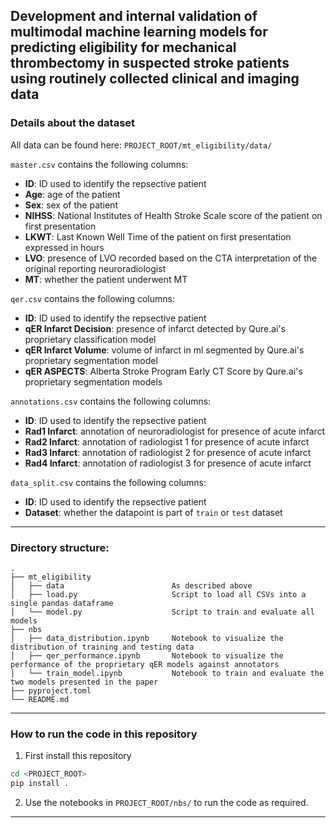## Development and internal validation of multimodal machine learning models for predicting eligibility for mechanical thrombectomy in suspected stroke patients using routinely collected clinical and imaging data

<!-- This repository contains the code and data required to reproduce the results in the following manuscript:

**Full title**: Development and internal validation of multimodal machine learning models for predicting eligibility for mechanical thrombectomy in suspected stroke patients using routinely collected clinical and imaging data  
**Short title**: Multimodal machine learning models for predicting mechanical thrombectomy eligibility  
**Authors**: Arjun Agarwal, Nirman Bharti, Tamaghna Ghosh, Satish Golla, Navpreet K. Bains, Rashi Chamadia, Dennis Robert, Preetham Putha, Adnan I. Qureshi  
**DOI**:  
**Link**:  

--- -->

### Details about the dataset

All data can be found here: `PROJECT_ROOT/mt_eligibility/data/`


`master.csv` contains the following columns:
- **ID**: ID used to identify the repsective patient
- **Age**: age of the patient
- **Sex**: sex of the patient
- **NIHSS**: National Institutes of Health Stroke Scale score of the patient on first presentation
- **LKWT**: Last Known Well Time of the patient on first presentation expressed in hours
- **LVO**: presence of LVO recorded based on the CTA interpretation of the original reporting neuroradiologist
- **MT**: whether the patient underwent MT


`qer.csv` contains the following columns:
- **ID**: ID used to identify the repsective patient
- **qER Infarct Decision**: presence of infarct detected by Qure.ai's proprietary classification model
- **qER Infarct Volume**: volume of infarct in ml segmented by Qure.ai's proprietary segmentation model
- **qER ASPECTS**: Alberta Stroke Program Early CT Score by Qure.ai's proprietary segmentation models


`annotations.csv` contains the following columns:
- **ID**: ID used to identify the repsective patient
- **Rad1 Infarct**: annotation of neuroradiologist for presence of acute infarct
- **Rad2 Infarct**: annotation of radiologist 1 for presence of acute infarct
- **Rad3 Infarct**: annotation of radiologist 2 for presence of acute infarct
- **Rad4 Infarct**: annotation of radiologist 3 for presence of acute infarct


`data_split.csv` contains the following columns:
- **ID**: ID used to identify the repsective patient
- **Dataset**: whether the datapoint is part of `train` or `test` dataset

---

### Directory structure:
```raw
.
├── mt_eligibility
│   ├── data                        As described above
│   ├── load.py                     Script to load all CSVs into a single pandas dataframe
│   └── model.py                    Script to train and evaluate all models
├── nbs
│   ├── data_distribution.ipynb     Notebook to visualize the distribution of training and testing data
│   ├── qer_performance.ipynb       Notebook to visualize the performance of the proprietary qER models against annotators
│   └── train_model.ipynb           Notebook to train and evaluate the two models presented in the paper
├── pyproject.toml
└── README.md
```

---

### How to run the code in this repository

1) First install this repository
```bash
cd <PROJECT_ROOT>
pip install .
```

2) Use the notebooks in `PROJECT_ROOT/nbs/` to run the code as required.

---
